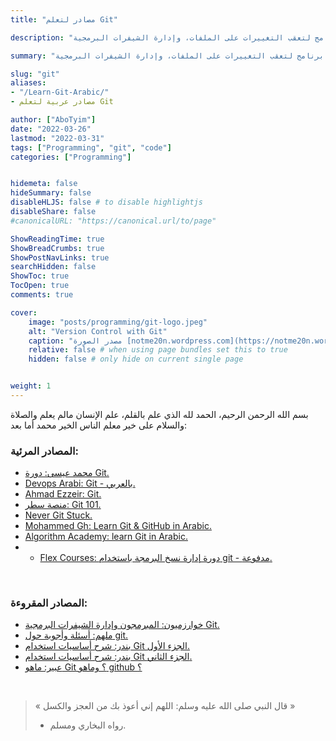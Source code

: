 ```yaml
---
title: "مصادر لتعلم Git"

description: "برنامج لتعقب التغييرات على الملفات، وإدارة الشيفرات البرمجية."

summary: "برنامج لتعقب التغييرات على الملفات، وإدارة الشيفرات البرمجية."

slug: "git"
aliases: 
- "/Learn-Git-Arabic/"
- مصادر عربية لتعلم Git

author: ["AboTyim"]
date: "2022-03-26"
lastmod: "2022-03-31"
tags: ["Programming", "git", "code"]
categories: ["Programming"]


hidemeta: false
hideSummary: false
disableHLJS: false # to disable highlightjs
disableShare: false
#canonicalURL: "https://canonical.url/to/page"

ShowReadingTime: true
ShowBreadCrumbs: true
ShowPostNavLinks: true
searchHidden: false
ShowToc: true
TocOpen: true
comments: true

cover:
    image: "posts/programming/git-logo.jpeg"
    alt: "Version Control with Git"
    caption: "مصدر الصورة [notme20n.wordpress.com](https://notme20n.wordpress.com/2020/01/24/%d9%85%d8%a7%d9%87%d9%88-git-%d8%9f-%d9%88%d9%85%d8%a7%d9%87%d9%88-github-%d8%9f/)"
    relative: false # when using page bundles set this to true
    hidden: false # only hide on current single page


weight: 1
---
```




بسم الله الرحمن الرحيم، الحمد لله الذي علم بالقلم، علم الإنسان مالم يعلم والصلاة والسلام على خير معلم الناس الخير محمد أما بعد:



### المصادر المرئية:

- [محمد عيسى: دورة Git.](https://www.youtube.com/playlist?list=PLMYF6NkLrdN-UmfmBY8f-zutGmzwhTsPC)
- [Devops Arabi: Git - بالعربي.](https://www.youtube.com/playlist?list=PLLX4WuTjm3tJr3br0H1-kUDkxVUpD4ELk)
- [Ahmad Ezzeir: Git.](https://www.youtube.com/playlist?list=PLxAkp1S6wJyD8EbcoocoLZboCbwfzS-bj)
- [منصة سطر: Git 101.](https://satr.codes/courses/ZlKLfufzmW/view)
- [Never Git Stuck.](https://www.youtube.com/playlist?list=PLDz4D4ch3hrNZ5N5xoZykcT8SSWAgWMbc)
- [Mohammed Gh: Learn Git & GitHub in Arabic.](https://www.youtube.com/playlist?list=PLDCTk1kTFRGiABmCZmMXamVYVCW-D2UQ0)
- [Algorithm Academy: learn Git in Arabic.](https://www.youtube.com/watch?v=_6pQ6JXo_bM&list=PLfDx4cQoUNOYVfQs_NFNyykcqkaJ_plmK)
- - [Flex Courses: دورة إدارة نسخ البرمجة باستخدام git - مدفوعة.](https://www.flexcourses.com/courses/git-basics/)

<br>

### المصادر المقروءة:

- [خوارزميون: المبرمجون وإدارة الشيفرات البرمجية Git.](http://lgrth.me/gitbook)
- [ملهم: أسئلة وأجوبة حول git.](https://mulham.github.io/git-qa/)
- [بندر: شرح أساسيات استخدام Git الجزء الأول.](https://bandar.design/blog/%D8%B4%D8%B1%D8%AD-%D8%A3%D8%B3%D8%A7%D8%B3%D9%8A%D8%A7%D8%AA-%D8%A7%D8%B3%D8%AA%D8%AE%D8%AF%D8%A7%D9%85-git-%D8%A7%D9%84%D9%85%D8%B9%D8%B1%D9%88%D9%81-%D8%A8%D9%86%D8%B8%D8%A7%D9%85-%D8%A5%D8%AF%D8%A7%D8%B1%D8%A9-%D8%A7%D9%84%D9%86%D8%B3%D8%AE-1/)
- [بندر: شرح أساسيات استخدام Git الجزء الثاني.](https://bandar.design/blog/%D8%B4%D8%B1%D8%AD-%D8%A3%D8%B3%D8%A7%D8%B3%D9%8A%D8%A7%D8%AA-%D8%A7%D8%B3%D8%AA%D8%AE%D8%AF%D8%A7%D9%85-git-%D8%A7%D9%84%D9%85%D8%B9%D8%B1%D9%88%D9%81-%D8%A8%D9%86%D8%B8%D8%A7%D9%85-%D8%A5%D8%AF%D8%A7%D8%B1%D8%A9-%D8%A7%D9%84%D9%86%D8%B3%D8%AE-2/)
- [عبير: ماهو Git ؟ وماهو github ؟](https://notme20n.wordpress.com/2020/01/24/%d9%85%d8%a7%d9%87%d9%88-git-%d8%9f-%d9%88%d9%85%d8%a7%d9%87%d9%88-github-%d8%9f/)

<br>

> « قال النبي صلى الله عليه وسلم: اللهم إني أعوذ بك من العجز والكسل »
>
> * رواه البخاري ومسلم.
